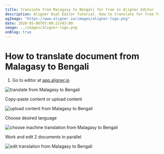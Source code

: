 ```yaml
---
title: Translate from Malagasy to Bengali for free in Aligner Editor
description: Aligner Dual Editor Tutorial. How to translate for free from Malagasy to Bengali. Aligner is multilingual document management platform. 
ogImage: "https://www.aligner.io/images/aligner-logo.png"
date: 2020-05-06T07:09:21+03:00
image: ../images/aligner-logo.png
onBlog: true
---
```


# How to translate document from Malagasy to Bengali

1. Go to editor at [app.aligner.io](https://app.aligner.io "Aligner App web page")

![translate from Malagasy to Bengali](../aligner-blank-editor.png "translate from Malagasy to Bengali")

Copy-paste content or upload content

![upload content from Malagasy to Bengali](../aligner-uploaded-document.png "upload content from Malagasy to Bengali")

Choose desired language

![choose machine translation from Malagasy to Bengali](../aligner-language-dropdown.png "choose machine translation from Malagasy to Bengali")

Work and edit 2 documents in parallel

![edit translation from Malagasy to Bengali](../aligner-double-sitded-editor.png "edit translation from Malagasy to Bengali")

